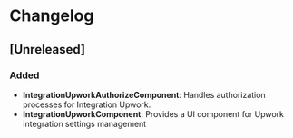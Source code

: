 # Changelog

## [Unreleased]

### Added

-   **IntegrationUpworkAuthorizeComponent**: Handles authorization processes for Integration Upwork.
-   **IntegrationUpworkComponent**: Provides a UI component for Upwork integration settings management
